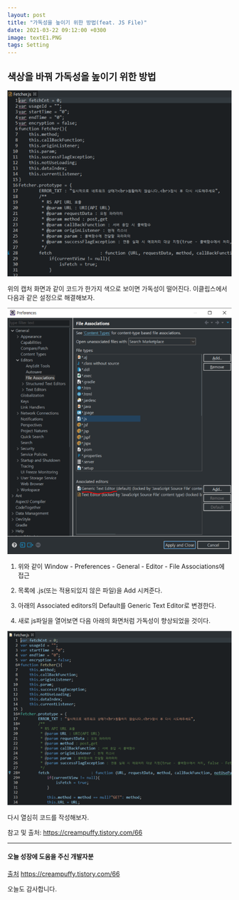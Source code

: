 ```yaml
---
layout: post
title: "가독성을 높이기 위한 방법(feat. JS File)"
date: 2021-03-22 09:12:00 +0300
image: textE1.PNG
tags: Setting
---
```


## 색상을 바꿔 가독성을 높이기 위한 방법

![textE1](/images/textE1.PNG)  

위의 캡처 화면과 같이 코드가 한가지 색으로 보이면 가독성이 떨어진다. 이클립스에서 다음과 같은 설정으로 해결해보자.


![textE2](/images/textE2.PNG)  

1. 위와 같이 Window - Preferences - General - Editor - File Associations에 접근  

2. 목록에 .js(또는 적용되있지 않은 파일)을 Add 시켜준다.  

3. 아래의 Associated editors의 Default를 Generic Text Editor로 변경한다.  

4. 새로 js파일을 열어보면 다음 아래의 화면처럼 가독성이 향상되었을 것이다.  


![textE3](/images/textE3.PNG)  

다시 열심히 코드를 작성해보자.

참고 및 출처: https://creampuffy.tistory.com/66

***

#### 오늘 성장에 도움을 주신 개발자분  

[출처](https://creampuffy.tistory.com/66) https://creampuffy.tistory.com/66    

오늘도 감사합니다.  
